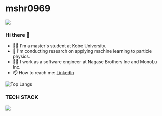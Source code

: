 # mshr0969
![](https://komarev.com/ghpvc/?username=mshr0969&color=blue)
### Hi there 👋

- 👨‍🎓 I'm a master's student at Kobe University.
- 🌱 I'm conducting research on applying machine learning to particle physics.
- 🧑‍💻 I work as a software engineer at Nagase Brothers Inc and MonoLu Inc.
- 📫 How to reach me: [LinkedIn](https://www.linkedin.com/in/masahiro-sasada-252154331/)

![Top Langs](http://github-profile-summary-cards.vercel.app/api/cards/profile-details?username=mshr0969)

### TECH STACK

<img src="https://skillicons.dev/icons?i=go,py,ts,cpp,aws,docker,terraform,mysql,postgres,graphql,pytorch" /> <br /><br />

